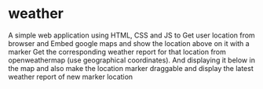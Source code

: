 # weather
A simple web application using HTML, CSS and JS to Get user location from browser and Embed google maps and show the location above on it with a marker Get the corresponding weather report for that location from openweathermap (use geographical coordinates). And displaying it below in the map and also make the location marker draggable and display the latest weather report of new marker location

